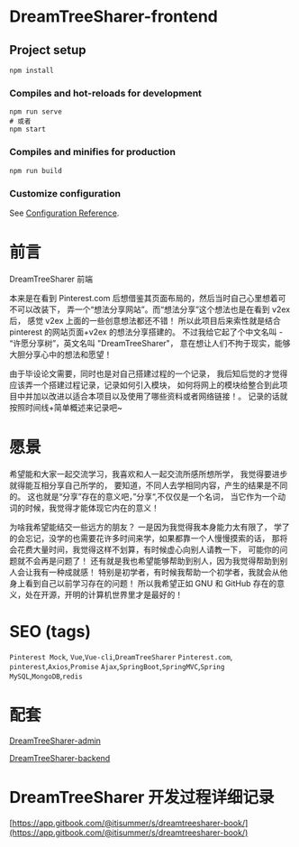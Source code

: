 # DreamTreeSharer-frontend

## Project setup
```
npm install
```

### Compiles and hot-reloads for development
```
npm run serve
# 或者
npm start
```

### Compiles and minifies for production
```
npm run build
```

### Customize configuration
See [Configuration Reference](https://cli.vuejs.org/config/).

# 前言

DreamTreeSharer 前端

本来是在看到 Pinterest.com 后想借鉴其页面布局的，然后当时自己心里想着可不可以改装下，
弄一个“想法分享网站”。而“想法分享”这个想法也是在看到 v2ex 后，
感觉 v2ex 上面的一些创意想法都还不错！
所以此项目后来索性就是结合 pinterest 的网站页面+v2ex 的想法分享搭建的。
不过我给它起了个中文名叫 - “许愿分享树”，英文名叫 "DreamTreeSharer"，
意在想让人们不拘于现实，能够大胆分享心中的想法和愿望！

由于毕设论文需要，同时也是对自己搭建过程的一个记录，
我后知后觉的才觉得应该弄一个搭建过程记录，记录如何引入模块，
如何将网上的模块给整合到此项目中并加以改进以适合本项目以及使用了哪些资料或者网络链接！。
记录的话就按照时间线+简单概述来记录吧~



# 愿景
希望能和大家一起交流学习，我喜欢和人一起交流所感所想所学，
我觉得要进步就得能互相分享自己所学的，
要知道，不同人去学相同内容，产生的结果是不同的。
这也就是“分享”存在的意义吧，”分享“,不仅仅是一个名词，
当它作为一个动词的时候，我觉得才能体现它内在的意义！

为啥我希望能结交一些远方的朋友？
一是因为我觉得我本身能力太有限了，
学了的会忘记，没学的也需要花许多时间来学，如果都靠一个人慢慢摸索的话，
那将会花费大量时间，我觉得这样不划算，有时候虚心向别人请教一下，
可能你的问题就不会再是问题了！
还有就是我也希望能够帮助到别人，因为我觉得帮助到别人会让我有一种成就感！
特别是初学者，有时候我帮助一个初学者，我就会从他身上看到自己以前学习存在的问题！
所以我希望正如 GNU 和 GitHub 存在的意义，处在开源，开明的计算机世界里才是最好的！

# SEO (tags)
`Pinterest Mock`, `Vue`,`Vue-cli`,`DreamTreeSharer`
`Pinterest.com`, `pinterest`,`Axios`,`Promise`
`Ajax`,`SpringBoot`,`SpringMVC`,`Spring`
`MySQL`,`MongoDB`,`redis`

# 配套
[DreamTreeSharer-admin](https://github.com/ITISummer/DreamTreeSharer-admin)

[DreamTreeSharer-backend](https://github.com/ITISummer/DreamTreeSharer)

# DreamTreeSharer 开发过程详细记录

[https://app.gitbook.com/@itisummer/s/dreamtreesharer-book/](https://app.gitbook.com/@itisummer/s/dreamtreesharer-book/)

